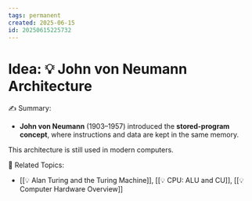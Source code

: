 ```yaml
---
tags: permanent
created: 2025-06-15
id: 20250615225732
---
```


# Idea: 💡 John von Neumann Architecture

✍ Summary:
- **John von Neumann** (1903–1957) introduced the **stored-program concept**, where instructions and data are kept in the same memory.

This architecture is still used in modern computers.


👀 Related Topics:
- [[💡 Alan Turing and the Turing Machine]], [[💡 CPU: ALU and CU]], [[💡 Computer Hardware Overview]]
